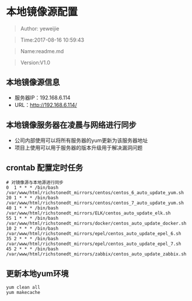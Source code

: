 # 本地镜像源配置


> Author: yeweijie

> Time:2017-08-16 10:59:43

> Name:readme.md

> Version:V1.0



## 本地镜像源信息

*  服务器IP：192.168.6.114
*  URL：http://192.168.6.114/

## 本地镜像服务器在凌晨与网络进行同步

*  公司内部使用可以将所有服务器的yum更新为该服务器地址
*  项目上使用可以用于服务器的版本升级用于解决漏洞问题


## crontab 配置定时任务
```
# 对镜像源与本地源进行同步
0  1 * * * /bin/bash  /var/www/html/richstonedt_mirrors/centos/centos_6_auto_update_yum.sh
20 1 * * * /bin/bash  /var/www/html/richstonedt_mirrors/centos/centos_7_auto_update_yum.sh
40 1 * * * /bin/bash  /var/www/html/richstonedt_mirrors/ELK/centos_auto_update_elk.sh
55 1 * * * /bin/bash  /var/www/html/richstonedt_mirrors/docker/centos_auto_update_docker.sh
10 2 * * * /bin/bash  /var/www/html/richstonedt_mirrors/epel/centos_auto_update_epel_6.sh
35 2 * * * /bin/bash  /var/www/html/richstonedt_mirrors/epel/centos_auto_update_epel_7.sh
45 2 * * * /bin/bash  /var/www/html/richstonedt_mirrors/zabbix/centos_auto_update_zabbix.sh

```


## 更新本地yum环境
```
yum clean all
yum makecache
```
